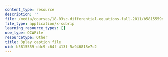 ```yaml
---
content_type: resource
description: ''
file: /media/courses/18-03sc-differential-equations-fall-2011/b5815559ddc9c64f413f5a946818e7c2_BniJM-ireXQ.srt
file_type: application/x-subrip
learning_resource_types: []
ocw_type: OCWFile
resourcetype: Other
title: 3play caption file
uid: b5815559-ddc9-c64f-413f-5a946818e7c2
---
```

